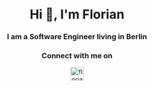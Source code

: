 <h1 align="center">Hi 👋, I'm Florian</h1>
<h3 align="center">I am a Software Engineer living in Berlin</h3>


<h3 align="center">Connect with me on</h3>
<p align="center"> 
<a href="https://www.linkedin.com/in/florianthom/" target="blank"><img align="center" src="https://cdn.jsdelivr.net/npm/simple-icons@3.0.1/icons/linkedin.svg" alt="florianthom" height="30" width="30" /></a>
</p>
